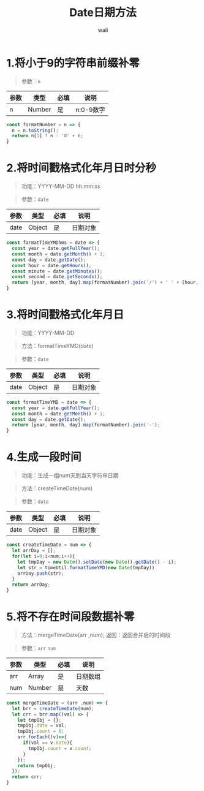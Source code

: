 ﻿---
layout: post
title: Date日期方法   #标题
tagline: javascript 中关于时间的封装方法
category: javascript      #分类
author: wali    #作者
tag: Date     #标签
ghurl:        #github url
ghurl_zip:    #github zip下载

post_nav: ['1.将小于9的字符串前缀补零','2.将时间戳格式化年月日时分秒','3.将时间戳格式化年月日','4.生成一段时间','5.将不存在时间段数据补零']
---

# 1.将小于9的字符串前缀补零

> 参数：`n`

参数|类型|必填|说明
-|-|-|-
n|Number|是|n:0-9数字|

```javascript
const formatNumber = n => {
  n = n.toString();
  return n[1] ? n : '0' + n;
}
```

# 2.将时间戳格式化年月日时分秒

> 功能：YYYY-MM-DD hh:mm:ss

> 参数：`date`

参数|类型|必填|说明
-|-|-|-
date|Object|是|日期对象|

```javascript
const formatTimeYMDhms = date => {
  const year = date.getFullYear();
  const month = date.getMonth() + 1;
  const day = date.getDate();
  const hour = date.getHours();
  const minute = date.getMinutes();
  const second = date.getSeconds();
  return [year, month, day].map(formatNumber).join('/') + ' ' + [hour, minute, second].map(formatNumber).join(':');
}
```

# 3.将时间戳格式化年月日

> 功能：YYYY-MM-DD

> 方法：formatTimeYMD(date)

> 参数：`date`

参数|类型|必填|说明
-|-|-|-
date|Object|是|日期对象|

```javascript
const formatTimeYMD = date => {
  const year = date.getFullYear();
  const month = date.getMonth() + 1;
  const day = date.getDate();
  return [year, month, day].map(formatNumber).join('-');
}
```

# 4.生成一段时间

> 功能：生成一组num天到当天字符串日期

> 方法：createTimeDate(num)

> 参数：`date`

参数|类型|必填|说明
-|-|-|-
date|Object|是|日期对象|

```javascript
const createTimeDate = num => {
  let arrDay = [];
  for(let i=0;i<num;i++){
    let tmpDay = new Date().setDate(new Date().getDate() - i);
    let str = timeUtil.formatTimeYMD(new Date(tmpDay))
    arrDay.push(str);
  }
  return arrDay;
}
```

# 5.将不存在时间段数据补零

> 方法：mergeTimeDate(arr ,num); 返回：返回合并后的时间段

> 参数：`arr` `num`

参数|类型|必填|说明
-|-|-|-
arr|Array|是|日期数组|
num|Number|是|天数|

```javascript
const mergeTimeDate = (arr ,num) => {
  let brr = createTimeDate(num);
  let crr = brr.map((val) => {
    let tmpObj = {};
    tmpObj.date = val;
    tmpObj.count = 0;
    arr.forEach((v)=>{
      if(val == v.date){
        tmpObj.count = v.count;
      }
    });
    return tmpObj;
  });
  return crr;
}
```








